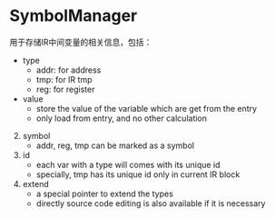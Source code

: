 # SymbolManager

用于存储IR中间变量的相关信息，包括：  
*   type
    *   addr: for address
    *   tmp: for IR tmp
    *   reg: for register
*   value
    *   store the value of the variable which are get from the entry
    *   only load from entry, and no other calculation
2.  symbol
    *   addr, reg, tmp can be marked as a symbol
3.  id  
    *   each var with a type will comes with its unique id
    *   specially, tmp has its unique id only in current IR block
4.  extend
    *   a special pointer to extend the types
    *   directly source code editing is also available if it is necessary

